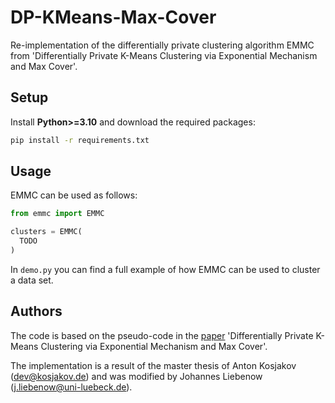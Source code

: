 
# DP-KMeans-Max-Cover
Re-implementation of the differentially private clustering algorithm EMMC from 'Differentially Private K-Means Clustering via Exponential Mechanism and Max Cover'.

## Setup
Install **Python>=3.10** and download the required packages:
```bash
pip install -r requirements.txt
```
## Usage
EMMC can be used as follows:
```Python
from emmc import EMMC

clusters = EMMC(
  TODO
)
```
In `demo.py` you can find a full example of how EMMC can be used to cluster a data set.

## Authors
The code is based on the pseudo-code in the [paper](https://ojs.aaai.org/index.php/AAAI/article/view/17099) 'Differentially Private K-Means Clustering via Exponential Mechanism and Max Cover'.

The implementation is a result of the master thesis of Anton Kosjakov (dev@kosjakov.de) and was modified by Johannes Liebenow (j.liebenow@uni-luebeck.de).



